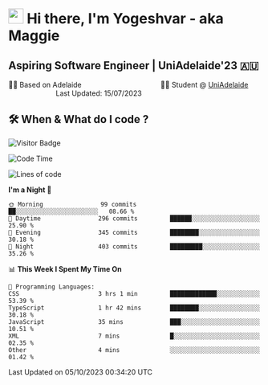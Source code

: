 <h1><img src="https://emojis.slackmojis.com/emojis/images/1531849430/4246/blob-sunglasses.gif?1531849430" width="30"/> Hi there, I'm Yogeshvar - aka Maggie</h1>

## Aspiring Software Engineer | UniAdelaide'23 🇦🇺  
🏂🏻  Based on Adelaide &nbsp;&nbsp;&nbsp;&nbsp;&nbsp;&nbsp;&nbsp;&nbsp;&nbsp;&nbsp;&nbsp;&nbsp;&nbsp;&nbsp;&nbsp;&nbsp;&nbsp;&nbsp;&nbsp;&nbsp;&nbsp;&nbsp;&nbsp;&nbsp;&nbsp;&nbsp;&nbsp;&nbsp;&nbsp;&nbsp;&nbsp;&nbsp;&nbsp;&nbsp;&nbsp;&nbsp;&nbsp;&nbsp;&nbsp;👨‍💻 Student @ [UniAdelaide](https://www.adelaide.edu.au)   &nbsp;&nbsp;&nbsp;&nbsp;&nbsp;&nbsp;&nbsp;&nbsp;&nbsp;&nbsp;&nbsp;&nbsp;&nbsp;&nbsp;&nbsp;&nbsp;&nbsp;&nbsp;&nbsp;&nbsp;&nbsp;&nbsp;&nbsp;&nbsp;Last Updated: 15/07/2023

## 🛠 When & What do I code ?  

![Visitor Badge](https://visitor-badge.feriirawann.repl.co?username=yogeshvar&repo=yogeshvar&label=Visitors&style=plastic&color=%23457BFF&contentType=svg)

<!--START_SECTION:waka-->
![Code Time](http://img.shields.io/badge/Code%20Time-2%2C303%20hrs%203%20mins-blue)

![Lines of code](https://img.shields.io/badge/From%20Hello%20World%20I%27ve%20Written-4.0%20million%20lines%20of%20code-blue)

**I'm a Night 🦉** 

```text
🌞 Morning                99 commits          ██░░░░░░░░░░░░░░░░░░░░░░░   08.66 % 
🌆 Daytime                296 commits         ██████░░░░░░░░░░░░░░░░░░░   25.90 % 
🌃 Evening                345 commits         ████████░░░░░░░░░░░░░░░░░   30.18 % 
🌙 Night                  403 commits         █████████░░░░░░░░░░░░░░░░   35.26 % 
```


📊 **This Week I Spent My Time On** 

```text
💬 Programming Languages: 
CSS                      3 hrs 1 min         █████████████░░░░░░░░░░░░   53.39 % 
TypeScript               1 hr 42 mins        ████████░░░░░░░░░░░░░░░░░   30.18 % 
JavaScript               35 mins             ███░░░░░░░░░░░░░░░░░░░░░░   10.51 % 
XML                      7 mins              █░░░░░░░░░░░░░░░░░░░░░░░░   02.35 % 
Other                    4 mins              ░░░░░░░░░░░░░░░░░░░░░░░░░   01.42 % 
```


 Last Updated on 05/10/2023 00:34:20 UTC
<!--END_SECTION:waka-->
